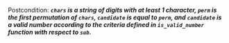 Postcondition: ***`chars` is a string of digits with at least 1 character, `perm` is the first permutation of `chars`, `candidate` is equal to `perm`, and `candidate` is a valid number according to the criteria defined in `is_valid_number` function with respect to `sub`.***